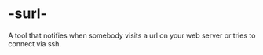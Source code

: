 # -surl-
A tool that notifies when somebody visits a url on your web server or tries to connect via ssh.
